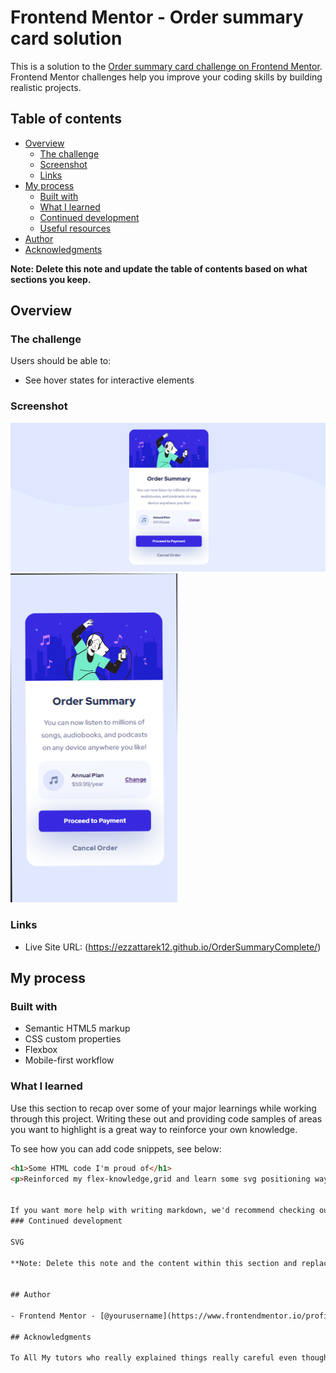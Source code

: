# Frontend Mentor - Order summary card solution

This is a solution to the [Order summary card challenge on Frontend Mentor](https://www.frontendmentor.io/challenges/order-summary-component-QlPmajDUj). Frontend Mentor challenges help you improve your coding skills by building realistic projects. 

## Table of contents

- [Overview](#overview)
  - [The challenge](#the-challenge)
  - [Screenshot](#screenshot)
  - [Links](#links)
- [My process](#my-process)
  - [Built with](#built-with)
  - [What I learned](#what-i-learned)
  - [Continued development](#continued-development)
  - [Useful resources](#useful-resources)
- [Author](#author)
- [Acknowledgments](#acknowledgments)

**Note: Delete this note and update the table of contents based on what sections you keep.**

## Overview

### The challenge

Users should be able to:

- See hover states for interactive elements

### Screenshot

![DeskTop-view](https://github.com/EzzatTarek12/OrderSummaryComplete/blob/main/Desktop-view.png)
![Mobile-view](https://github.com/EzzatTarek12/OrderSummaryComplete/blob/main/Mobile-view.png)
### Links

- Live Site URL: (https://ezzattarek12.github.io/OrderSummaryComplete/)

## My process

### Built with

- Semantic HTML5 markup
- CSS custom properties
- Flexbox
- Mobile-first workflow
### What I learned

Use this section to recap over some of your major learnings while working through this project. Writing these out and providing code samples of areas you want to highlight is a great way to reinforce your own knowledge.

To see how you can add code snippets, see below:

```html
<h1>Some HTML code I'm proud of</h1>
<p>Reinforced my flex-knowledge,grid and learn some svg positioning ways and some svg fallbacks and way of combinig solid background wtih svgs and backgrounds</p>


If you want more help with writing markdown, we'd recommend checking out [The Markdown Guide](https://www.markdownguide.org/) to learn more.
### Continued development

SVG

**Note: Delete this note and the content within this section and replace with your own plans for continued development.**


## Author

- Frontend Mentor - [@yourusername](https://www.frontendmentor.io/profile/ezzattarek)

## Acknowledgments

To All My tutors who really explained things really careful even though i never meeted them...


